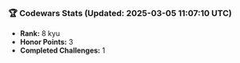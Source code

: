 ### 🏆 Codewars Stats (Updated: 2025-03-05 11:07:10 UTC)

- **Rank:** 8 kyu
- **Honor Points:** 3
- **Completed Challenges:** 1
